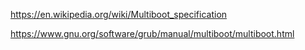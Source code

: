https://en.wikipedia.org/wiki/Multiboot_specification

https://www.gnu.org/software/grub/manual/multiboot/multiboot.html

